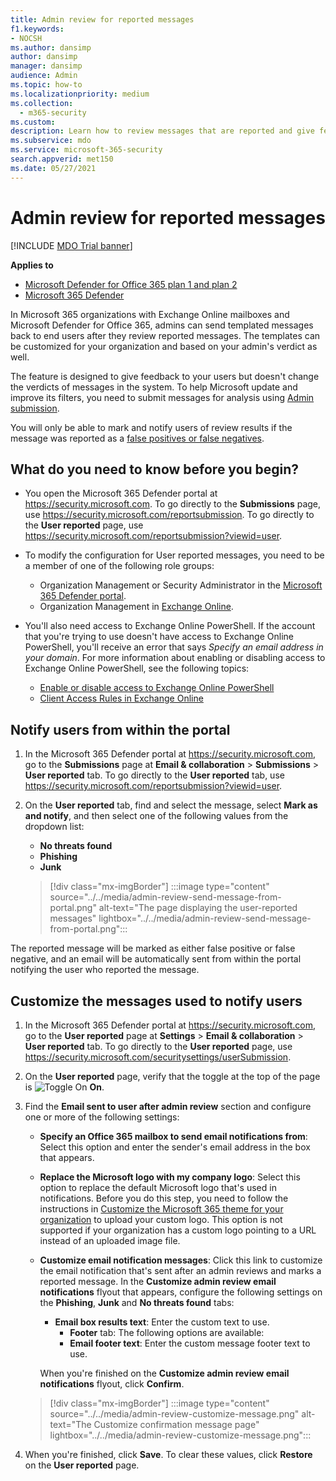 ```yaml
---
title: Admin review for reported messages
f1.keywords:
- NOCSH
ms.author: dansimp
author: dansimp
manager: dansimp
audience: Admin
ms.topic: how-to
ms.localizationpriority: medium
ms.collection:
  - m365-security
ms.custom:
description: Learn how to review messages that are reported and give feedback to your users.
ms.subservice: mdo
ms.service: microsoft-365-security
search.appverid: met150
ms.date: 05/27/2021
---
```


# Admin review for reported messages

[!INCLUDE [MDO Trial banner](../includes/mdo-trial-banner.md)]

**Applies to**
- [Microsoft Defender for Office 365 plan 1 and plan 2](defender-for-office-365.md)
- [Microsoft 365 Defender](../defender/microsoft-365-defender.md)

In Microsoft 365 organizations with Exchange Online mailboxes and Microsoft Defender for Office 365, admins can send templated messages back to end users after they review reported messages. The templates can be customized for your organization and based on your admin's verdict as well.

The feature is designed to give feedback to your users but doesn't change the verdicts of messages in the system. To help Microsoft update and improve its filters, you need to submit messages for analysis using [Admin submission](submissions-admin.md).

You will only be able to mark and notify users of review results if the message was reported as a [false positives or false negatives](submissions-outlook-report-messages.md).

## What do you need to know before you begin?

- You open the Microsoft 365 Defender portal at <https://security.microsoft.com>. To go directly to the **Submissions** page, use <https://security.microsoft.com/reportsubmission>. To go directly to the **User reported** page, use <https://security.microsoft.com/reportsubmission?viewid=user>.

- To modify the configuration for User reported messages, you need to be a member of one of the following role groups:
  - Organization Management or Security Administrator in the [Microsoft 365 Defender portal](mdo-portal-permissions.md).
  - Organization Management in [Exchange Online](/Exchange/permissions-exo/permissions-exo#role-groups).

- You'll also need access to Exchange Online PowerShell. If the account that you're trying to use doesn't have access to Exchange Online PowerShell, you'll receive an error that says *Specify an email address in your domain*. For more information about enabling or disabling access to Exchange Online PowerShell, see the following topics:
  - [Enable or disable access to Exchange Online PowerShell](/powershell/exchange/disable-access-to-exchange-online-powershell)
  - [Client Access Rules in Exchange Online](/exchange/clients-and-mobile-in-exchange-online/client-access-rules/client-access-rules)

## Notify users from within the portal

1. In the Microsoft 365 Defender portal at <https://security.microsoft.com>, go to the **Submissions** page at **Email & collaboration** \> **Submissions** \> **User reported** tab. To go directly to the **User reported** tab, use <https://security.microsoft.com/reportsubmission?viewid=user>.

2. On the **User reported** tab, find and select the message, select **Mark as and notify**, and then select one of the following values from the dropdown list:
   - **No threats found**
   - **Phishing**
   - **Junk**

   > [!div class="mx-imgBorder"]
   > :::image type="content" source="../../media/admin-review-send-message-from-portal.png" alt-text="The page displaying the user-reported messages" lightbox="../../media/admin-review-send-message-from-portal.png":::

The reported message will be marked as either false positive or false negative, and an email will be automatically sent from within the portal notifying the user who reported the message.

## Customize the messages used to notify users

1. In the Microsoft 365 Defender portal at <https://security.microsoft.com>, go to the **User reported** page at **Settings** \> **Email & collaboration** \> **User reported** tab. To go directly to the **User reported** page, use <https://security.microsoft.com/securitysettings/userSubmission>.

2. On the **User reported** page, verify that the toggle at the top of the page is ![Toggle On](../../media/scc-toggle-on.png) **On**.

3. Find the **Email sent to user after admin review** section and configure one or more of the following settings:

   - **Specify an Office 365 mailbox to send email notifications from**: Select this option and enter the sender's email address in the box that appears.
   - **Replace the Microsoft logo with my company logo**: Select this option to replace the default Microsoft logo that's used in notifications. Before you do this step, you need to follow the instructions in [Customize the Microsoft 365 theme for your organization](../../admin/setup/customize-your-organization-theme.md) to upload your custom logo. This option is not supported if your organization has a custom logo pointing to a URL instead of an uploaded image file.
   - **Customize email notification messages**: Click this link to customize the email notification that's sent after an admin reviews and marks a reported message. In the **Customize admin review email notifications** flyout that appears, configure the following settings on the **Phishing**, **Junk** and **No threats found** tabs:
     - **Email box results text**: Enter the custom text to use.
       - **Footer** tab: The following options are available:
       - **Email footer text**: Enter the custom message footer text to use.

     When you're finished on the **Customize admin review email notifications** flyout, click **Confirm**.

    > [!div class="mx-imgBorder"]
    > :::image type="content" source="../../media/admin-review-customize-message.png" alt-text="The Customize confirmation message page" lightbox="../../media/admin-review-customize-message.png":::

4. When you're finished, click **Save**. To clear these values, click **Restore** on the **User reported** page.
